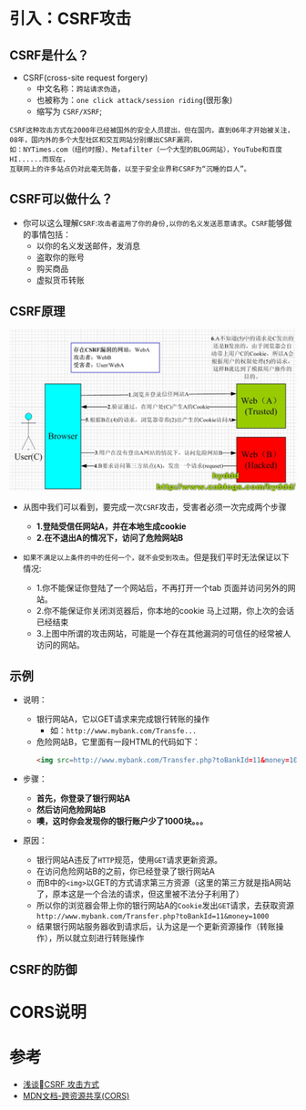 # 引入：CSRF攻击


## CSRF是什么？

- CSRF(cross-site request forgery)
  - 中文名称：`跨站请求伪造`，
  - 也被称为：`one click attack/session riding`(很形象)
  - 缩写为 `CSRF/XSRF`;

```
CSRF这种攻击方式在2000年已经被国外的安全人员提出，但在国内，直到06年才开始被关注，
08年，国内外的多个大型社区和交互网站分别爆出CSRF漏洞，
如：NYTimes.com（纽约时报）、Metafilter（一个大型的BLOG网站），YouTube和百度HI......而现在，
互联网上的许多站点仍对此毫无防备，以至于安全业界称CSRF为“沉睡的巨人”。
```

## CSRF可以做什么？

- 你可以这么理解`CSRF`:`攻击者盗用了你的身份,以你的名义发送恶意请求`。`CSRF`能够做的事情包括：
  - 以你的名义发送邮件，发消息
  - 盗取你的账号
  - 购买商品
  - 虚拟货币转账

## CSRF原理

![cors-1](./image/cors-1.png)

- 从图中我们可以看到，要完成一次`CSRF`攻击，受害者必须一次完成两个步骤
  - **1.登陆受信任网站A，并在本地生成cookie**
  - **2.在不退出A的情况下，访问了危险网站B**

- `如果不满足以上条件的中的任何一个，就不会受到攻击`。但是我们平时无法保证以下情况:
  - 1.你不能保证你登陆了一个网站后，不再打开一个tab 页面并访问另外的网站。
  - 2.你不能保证你关闭浏览器后，你本地的cookie 马上过期，你上次的会话已经结束
  - 3.上图中所谓的攻击网站，可能是一个存在其他漏洞的可信任的经常被人访问的网站。


## 示例

- 说明：
  - 银行网站A，它以GET请求来完成银行转账的操作
    - 如：`http://www.mybank.com/Transfe...`
  - 危险网站B，它里面有一段HTML的代码如下：
    ```html
    <img src=http://www.mybank.com/Transfer.php?toBankId=11&money=1000>
    ```

- 步骤：
  - **首先，你登录了银行网站A**
  - **然后访问危险网站B**
  - **噢，这时你会发现你的银行账户少了1000块。。。**

- 原因：
  - 银行网站A违反了`HTTP`规范，使用`GET`请求更新资源。
  - 在访问危险网站B的之前，你已经登录了银行网站A
  - 而B中的`<img>`以GET的方式请求第三方资源（这里的第三方就是指A网站了，原本这是一个合法的请求，但这里被不法分子利用了）
  - 所以你的浏览器会带上你的银行网站A的`Cookie`发出`GET`请求，去获取资源`http://www.mybank.com/Transfer.php?toBankId=11&money=1000`
  - 结果银行网站服务器收到请求后，认为这是一个更新资源操作（转账操作），所以就立刻进行转账操作

## CSRF的防御



# CORS说明



# 参考

- [浅谈CSRF 攻击方式](https://www.cnblogs.com/hyddd/archive/2009/04/09/1432744.html?login=1)
- [MDN文档-跨资源共享(CORS)](https://developer.mozilla.org/zh-CN/docs/Web/HTTP/CORS)
